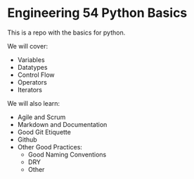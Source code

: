 # Engineering 54 Python Basics

This is a repo with the basics for python.

We will cover:
- Variables
- Datatypes
- Control Flow
- Operators
- Iterators

We will also learn:
- Agile and Scrum
- Markdown and Documentation
- Good Git Etiquette
- Github
- Other Good Practices:
    - Good Naming Conventions
    - DRY
    - Other